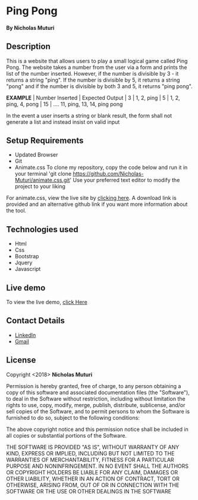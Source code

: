 # Ping Pong
#### By **Nicholas Muturi**

## Description
This is a website that allows users to play a small logical game called Ping Pong. The website takes a number from the user via a form and prints the list of the number inserted. However, if the number is divisible by 3 - it returns a string "ping". If the number is divisible by 5, it returns a string "pong" and if the number is divisible by both 3 and 5, it returns "ping pong".

**EXAMPLE**
| Number Inserted | Expected Output
| 3 | 1, 2, ping
| 5 | 1, 2, ping, 4,  pong
| 15 | .... 11, ping, 13, 14, ping pong

In the event a user inserts a string or blank result, the form shall not generate a list and instead insist on valid input

## Setup Requirements
* Updated Browser
* Git
* Animate.css
To clone my repository, copy the code below and run it in your terminal
'git clone https://github.com/Nicholas-Muturi/animate.css.git'
Use your preferred text editor to modify the project to your liking

For animate.css, view the live site by [clicking here](https://daneden.github.io/animate.css/). A download link is provided and an alternative github link if you want more information about the tool.

## Technologies used
* Html
* Css
* Bootstrap
* Jquery
* Javascript

## Live demo
To view the live demo, [click Here](https://nicholas-muturi.github.io/pingpong/)


## Contact Details
* [LinkedIn](https://www.linkedin.com/in/nicholas-muturi)
* [Gmail](nicholasmuturi1@gmail.com)

## License
Copyright <2018> **Nicholas Muturi**

Permission is hereby granted, free of charge, to any person obtaining a copy of this software and associated documentation files (the "Software"),
to deal in the Software without restriction, including without limitation the rights to use, copy, modify, merge, publish, distribute, sublicense,
and/or sell copies of the Software, and to permit persons to whom the Software is furnished to do so, subject to the following conditions:

The above copyright notice and this permission notice shall be included in all copies or substantial portions of the Software.

THE SOFTWARE IS PROVIDED "AS IS", WITHOUT WARRANTY OF ANY KIND, EXPRESS OR IMPLIED,
INCLUDING BUT NOT LIMITED TO THE WARRANTIES OF MERCHANTABILITY, FITNESS FOR A PARTICULAR PURPOSE AND NONINFRINGEMENT.
IN NO EVENT SHALL THE AUTHORS OR COPYRIGHT HOLDERS BE LIABLE FOR ANY CLAIM, DAMAGES OR OTHER LIABILITY, WHETHER IN AN ACTION OF CONTRACT,
TORT OR OTHERWISE, ARISING FROM, OUT OF OR IN CONNECTION WITH THE SOFTWARE OR THE USE OR OTHER DEALINGS IN THE SOFTWARE
